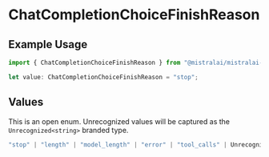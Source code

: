 # ChatCompletionChoiceFinishReason

## Example Usage

```typescript
import { ChatCompletionChoiceFinishReason } from "@mistralai/mistralai-gcp/models/components";

let value: ChatCompletionChoiceFinishReason = "stop";
```

## Values

This is an open enum. Unrecognized values will be captured as the `Unrecognized<string>` branded type.

```typescript
"stop" | "length" | "model_length" | "error" | "tool_calls" | Unrecognized<string>
```